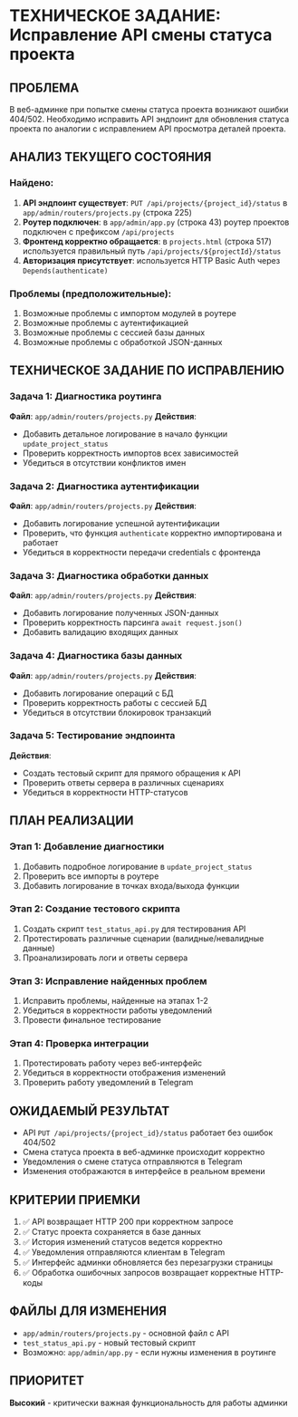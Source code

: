 # ТЕХНИЧЕСКОЕ ЗАДАНИЕ: Исправление API смены статуса проекта

## ПРОБЛЕМА
В веб-админке при попытке смены статуса проекта возникают ошибки 404/502. Необходимо исправить API эндпоинт для обновления статуса проекта по аналогии с исправлением API просмотра деталей проекта.

## АНАЛИЗ ТЕКУЩЕГО СОСТОЯНИЯ

### Найдено:
1. **API эндпоинт существует**: `PUT /api/projects/{project_id}/status` в `app/admin/routers/projects.py` (строка 225)
2. **Роутер подключен**: в `app/admin/app.py` (строка 43) роутер проектов подключен с префиксом `/api/projects`
3. **Фронтенд корректно обращается**: в `projects.html` (строка 517) используется правильный путь `/api/projects/${projectId}/status`
4. **Авторизация присутствует**: используется HTTP Basic Auth через `Depends(authenticate)`

### Проблемы (предположительные):
1. Возможные проблемы с импортом модулей в роутере
2. Возможные проблемы с аутентификацией
3. Возможные проблемы с сессией базы данных
4. Возможные проблемы с обработкой JSON-данных

## ТЕХНИЧЕСКОЕ ЗАДАНИЕ ПО ИСПРАВЛЕНИЮ

### Задача 1: Диагностика роутинга
**Файл**: `app/admin/routers/projects.py`
**Действия**:
- Добавить детальное логирование в начало функции `update_project_status`
- Проверить корректность импортов всех зависимостей
- Убедиться в отсутствии конфликтов имен

### Задача 2: Диагностика аутентификации
**Файл**: `app/admin/routers/projects.py`
**Действия**:
- Добавить логирование успешной аутентификации
- Проверить, что функция `authenticate` корректно импортирована и работает
- Убедиться в корректности передачи credentials с фронтенда

### Задача 3: Диагностика обработки данных
**Файл**: `app/admin/routers/projects.py`
**Действия**:
- Добавить логирование полученных JSON-данных
- Проверить корректность парсинга `await request.json()`
- Добавить валидацию входящих данных

### Задача 4: Диагностика базы данных
**Файл**: `app/admin/routers/projects.py`
**Действия**:
- Добавить логирование операций с БД
- Проверить корректность работы с сессией БД
- Убедиться в отсутствии блокировок транзакций

### Задача 5: Тестирование эндпоинта
**Действия**:
- Создать тестовый скрипт для прямого обращения к API
- Проверить ответы сервера в различных сценариях
- Убедиться в корректности HTTP-статусов

## ПЛАН РЕАЛИЗАЦИИ

### Этап 1: Добавление диагностики
1. Добавить подробное логирование в `update_project_status`
2. Проверить все импорты в роутере
3. Добавить логирование в точках входа/выхода функции

### Этап 2: Создание тестового скрипта
1. Создать скрипт `test_status_api.py` для тестирования API
2. Протестировать различные сценарии (валидные/невалидные данные)
3. Проанализировать логи и ответы сервера

### Этап 3: Исправление найденных проблем
1. Исправить проблемы, найденные на этапах 1-2
2. Убедиться в корректности работы уведомлений
3. Провести финальное тестирование

### Этап 4: Проверка интеграции
1. Протестировать работу через веб-интерфейс
2. Убедиться в корректности отображения изменений
3. Проверить работу уведомлений в Telegram

## ОЖИДАЕМЫЙ РЕЗУЛЬТАТ
- API `PUT /api/projects/{project_id}/status` работает без ошибок 404/502
- Смена статуса проекта в веб-админке происходит корректно
- Уведомления о смене статуса отправляются в Telegram
- Изменения отображаются в интерфейсе в реальном времени

## КРИТЕРИИ ПРИЕМКИ
1. ✅ API возвращает HTTP 200 при корректном запросе
2. ✅ Статус проекта сохраняется в базе данных
3. ✅ История изменений статусов ведется корректно
4. ✅ Уведомления отправляются клиентам в Telegram
5. ✅ Интерфейс админки обновляется без перезагрузки страницы
6. ✅ Обработка ошибочных запросов возвращает корректные HTTP-коды

## ФАЙЛЫ ДЛЯ ИЗМЕНЕНИЯ
- `app/admin/routers/projects.py` - основной файл с API
- `test_status_api.py` - новый тестовый скрипт
- Возможно: `app/admin/app.py` - если нужны изменения в роутинге

## ПРИОРИТЕТ
**Высокий** - критически важная функциональность для работы админки
